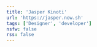 ```yaml
---
title: 'Jasper Kinoti'
url: 'https://jasper.now.sh'
tags: ['Designer', 'developer']
nsfw: false
rss: false
---
```

